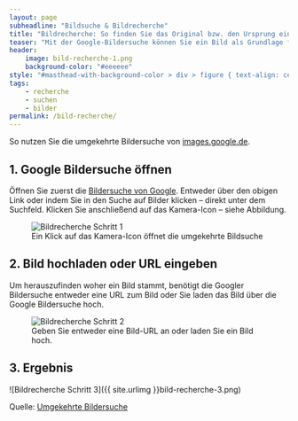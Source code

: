 ```yaml
---
layout: page
subheadline: "Bildsuche & Bildrecherche"
title: "Bildrecherche: So finden Sie das Original bzw. den Ursprung eines Bildes"
teaser: "Mit der Google-Bildersuche können Sie ein Bild als Grundlage für die Suche nach ähnlichen Bildern aus dem ganzen Web verwenden. Das funktioniert sogar per Drag'n'Drop."
header:
    image: bild-recherche-1.png
    background-color: "#eeeeee"
style: "#masthead-with-background-color > div > figure { text-align: center };"
tags:
    - recherche
    - suchen
    - bilder
permalink: /bild-recherche/
---
```

So nutzen Sie die umgekehrte Bildersuche von [images.google.de][1].


## 1. Google Bildersuche öffnen

Öffnen Sie zuerst die [Bildersuche von Google][1]. Entweder über den obigen Link oder indem Sie in den Suche auf Bilder klicken – direkt unter dem Suchfeld. Klicken Sie anschließend auf das Kamera-Icon – siehe Abbildung.

<figure>
    <img src="{{ site.urlimg }}bild-recherche-1.png" alt="Bildrecherche Schritt 1">
    <figcaption>Ein Klick auf das Kamera-Icon öffnet die umgekehrte Bildsuche</figcaption>
</figure>



## 2. Bild hochladen oder URL eingeben 

Um herauszufinden woher ein Bild stammt, benötigt die Googler Bildersuche entweder eine URL zum Bild oder Sie laden das Bild über die Google Bildersuche hoch.

<figure>
    <img src="{{ site.urlimg }}bild-recherche-2.png" alt="Bildrecherche Schritt 2">
    <figcaption>Geben Sie entweder eine Bild-URL an oder laden Sie ein Bild hoch.</figcaption>
</figure>





## 3. Ergebnis

![Bildrecherche Schritt 3]({{ site.urlimg }}bild-recherche-3.png)





Quelle: [Umgekehrte Bildersuche][2]




 [1]: https://images.google.de
 [2]: https://support.google.com/websearch/answer/1325808?hl=de
 [3]: #
 [4]: #
 [5]: #
 [6]: #
 [7]: #
 [8]: #
 [9]: #
 [10]: #